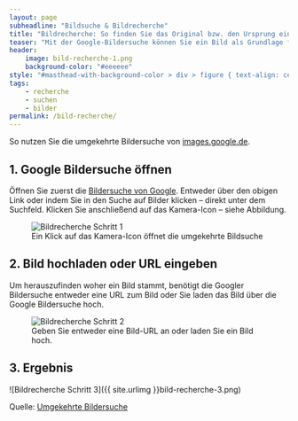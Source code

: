 ```yaml
---
layout: page
subheadline: "Bildsuche & Bildrecherche"
title: "Bildrecherche: So finden Sie das Original bzw. den Ursprung eines Bildes"
teaser: "Mit der Google-Bildersuche können Sie ein Bild als Grundlage für die Suche nach ähnlichen Bildern aus dem ganzen Web verwenden. Das funktioniert sogar per Drag'n'Drop."
header:
    image: bild-recherche-1.png
    background-color: "#eeeeee"
style: "#masthead-with-background-color > div > figure { text-align: center };"
tags:
    - recherche
    - suchen
    - bilder
permalink: /bild-recherche/
---
```

So nutzen Sie die umgekehrte Bildersuche von [images.google.de][1].


## 1. Google Bildersuche öffnen

Öffnen Sie zuerst die [Bildersuche von Google][1]. Entweder über den obigen Link oder indem Sie in den Suche auf Bilder klicken – direkt unter dem Suchfeld. Klicken Sie anschließend auf das Kamera-Icon – siehe Abbildung.

<figure>
    <img src="{{ site.urlimg }}bild-recherche-1.png" alt="Bildrecherche Schritt 1">
    <figcaption>Ein Klick auf das Kamera-Icon öffnet die umgekehrte Bildsuche</figcaption>
</figure>



## 2. Bild hochladen oder URL eingeben 

Um herauszufinden woher ein Bild stammt, benötigt die Googler Bildersuche entweder eine URL zum Bild oder Sie laden das Bild über die Google Bildersuche hoch.

<figure>
    <img src="{{ site.urlimg }}bild-recherche-2.png" alt="Bildrecherche Schritt 2">
    <figcaption>Geben Sie entweder eine Bild-URL an oder laden Sie ein Bild hoch.</figcaption>
</figure>





## 3. Ergebnis

![Bildrecherche Schritt 3]({{ site.urlimg }}bild-recherche-3.png)





Quelle: [Umgekehrte Bildersuche][2]




 [1]: https://images.google.de
 [2]: https://support.google.com/websearch/answer/1325808?hl=de
 [3]: #
 [4]: #
 [5]: #
 [6]: #
 [7]: #
 [8]: #
 [9]: #
 [10]: #